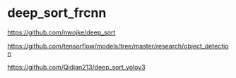 # deep_sort_frcnn
https://github.com/nwojke/deep_sort

https://github.com/tensorflow/models/tree/master/research/object_detection

https://github.com/Qidian213/deep_sort_yolov3

